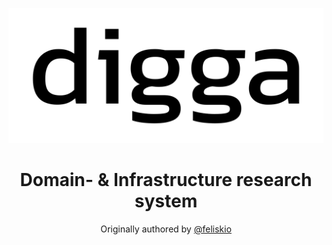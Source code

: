 
![digga](./public/digga.svg)

<h1 align="center">Domain- & Infrastructure research system</h1>
<p align="center">Originally authored by <a href="https://github.com/feliskio/domain-digger" target="_blank">@feliskio</a></p>



